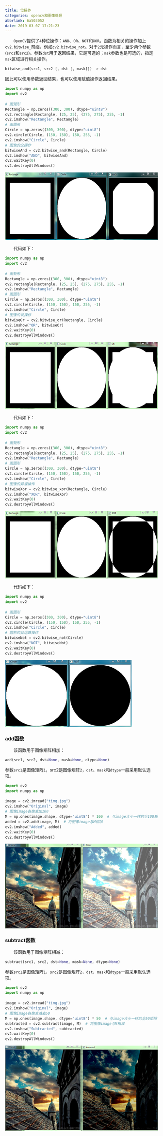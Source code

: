 ```yaml
---
title: 位操作
categories: opencv和图像处理
abbrlink: 6a503052
date: 2019-03-07 17:21:23
---
```

&emsp;&emsp;`OpenCV`提供了`4`种位操作：`AND`、`OR`、`NOT`和`XOR`。函数为相关的操作加上`cv2.bitwise_`前缀，例如`cv2.bitwise_not`。对于`2`元操作而言，至少两个参数(`src1`和`src2`)。参数`dst`用于返回结果，它是可选的；`msk`参数也是可选的，指定`msk`区域进行相关操作。<!--more-->

``` python
bitwise_and(src1, src2 [, dst [, mask]]) -> dst
```

因此可以使用参数返回结果，也可以使用赋值操作返回结果。

``` python
import numpy as np
import cv2
​
# 画矩形
Rectangle = np.zeros((300, 300), dtype="uint8")
cv2.rectangle(Rectangle, (25, 25), (275, 275), 255, -1)
cv2.imshow("Rectangle", Rectangle)
# 画圆形
Circle = np.zeros((300, 300), dtype="uint8")
cv2.circle(Circle, (150, 150), 150, 255, -1)
cv2.imshow("Circle", Circle)
# 图像的交操作
bitwiseAnd = cv2.bitwise_and(Rectangle, Circle)
cv2.imshow("AND", bitwiseAnd)
cv2.waitKey(0)
cv2.destroyAllWindows()
```

<img src="./位操作/1.png" height="222" width="628">

&emsp;&emsp;代码如下：

``` python
import numpy as np
import cv2
​
# 画矩形
Rectangle = np.zeros((300, 300), dtype="uint8")
cv2.rectangle(Rectangle, (25, 25), (275, 275), 255, -1)
cv2.imshow("Rectangle", Rectangle)
# 画圆形
Circle = np.zeros((300, 300), dtype="uint8")
cv2.circle(Circle, (150, 150), 150, 255, -1)
cv2.imshow("Circle", Circle)
# 图像的或操作
bitwiseOr = cv2.bitwise_or(Rectangle, Circle)
cv2.imshow("OR", bitwiseOr)
cv2.waitKey(0)
cv2.destroyAllWindows()
```

<img src="./位操作/2.png" height="220" width="628">

&emsp;&emsp;代码如下：

``` python
import numpy as np
import cv2
​
# 画矩形
Rectangle = np.zeros((300, 300), dtype="uint8")
cv2.rectangle(Rectangle, (25, 25), (275, 275), 255, -1)
cv2.imshow("Rectangle", Rectangle)
# 画圆形
Circle = np.zeros((300, 300), dtype="uint8")
cv2.circle(Circle, (150, 150), 150, 255, -1)
cv2.imshow("Circle", Circle)
# 图像的异或操作
bitwiseXor = cv2.bitwise_xor(Rectangle, Circle)
cv2.imshow("XOR", bitwiseXor)
cv2.waitKey(0)
cv2.destroyAllWindows()
```

<img src="./位操作/3.png" height="221" width="628">

&emsp;&emsp;代码如下：

``` python
import numpy as np
import cv2
​
# 画圆形
Circle = np.zeros((300, 300), dtype="uint8")
cv2.circle(Circle, (150, 150), 150, 255, -1)
cv2.imshow("Circle", Circle)
# 圆形的非运算操作
bitwiseNot = cv2.bitwise_not(Circle)
cv2.imshow("NOT", bitwiseNot)
cv2.waitKey(0)
cv2.destroyAllWindows()
```

<img src="./位操作/4.png" height="219" width="417">

### add函数

&emsp;&emsp;该函数用于图像矩阵相加：

``` python
add(src1, src2, dst=None, mask=None, dtype=None)
```

参数`src1`是图像矩阵`1`，src2是图像矩阵`2`，`dst`、`mask`和`dtype`一般采用默认选项。

``` python
import cv2
import numpy as np
​
image = cv2.imread("timg.jpg")
cv2.imshow("Original", image)
# 图像image各像素加100
M = np.ones(image.shape, dtype="uint8") * 100  # 与image大小一样的全100矩阵
added = cv2.add(image, M)  # 将图像image与M相加
cv2.imshow("Added", added)
cv2.waitKey(0)
cv2.destroyAllWindows()
```

<img src="./位操作/5.png" height="278" width="543">

### subtract函数

&emsp;&emsp;该函数用于图像矩阵相减：

``` python
subtract(src1, src2, dst=None, mask=None, dtype=None)
```

参数`src1`是图像矩阵`1`，`src2`是图像矩阵`2`，`dst`、`mask`和`dtype`一般采用默认选项。

``` python
import cv2
import numpy as np
​
image = cv2.imread("timg.jpg")
cv2.imshow("Original", image)
# 图像image各像素减去50
M = np.ones(image.shape, dtype="uint8") * 50  # 与image大小一样的全50矩阵
subtracted = cv2.subtract(image, M)  # 将图像image与M相减
cv2.imshow("Subtracted", subtracted)
cv2.waitKey(0)
cv2.destroyAllWindows()
```

<img src="./位操作/6.png" height="279" width="542">